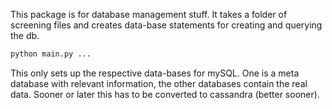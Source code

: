 This package is for database management stuff. It takes a folder of screening files and creates data-base statements for creating and querying the db.

```sh
python main.py ...
```
This only sets up the respective data-bases for mySQL. One is a meta database with relevant information, the other databases contain the real data.
Sooner or later this has to be converted to cassandra (better sooner).
